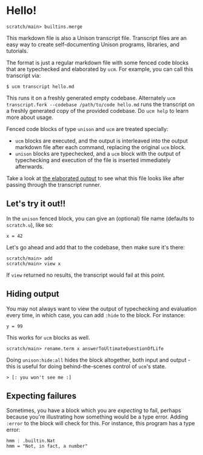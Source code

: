 
# Hello!

```ucm:hide
scratch/main> builtins.merge
```

This markdown file is also a Unison transcript file. Transcript files are an easy way to create self-documenting Unison programs, libraries, and tutorials.

The format is just a regular markdown file with some fenced code blocks that are typechecked and elaborated by `ucm`. For example, you can call this transcript via:

```
$ ucm transcript hello.md
```

This runs it on a freshly generated empty codebase. Alternately `ucm transcript.fork --codebase /path/to/code hello.md` runs the transcript on a freshly generated copy of the provided codebase. Do `ucm help` to learn more about usage.

Fenced code blocks of type `unison` and `ucm` are treated specially:

* `ucm` blocks are executed, and the output is interleaved into the output markdown file after each command, replacing the original `ucm` block.
* `unison` blocks are typechecked, and a `ucm` block with the output of typechecking and execution of the file is inserted immediately afterwards.

Take a look at [the elaborated output](hello.output.md) to see what this file looks like after passing through the transcript runner.

## Let's try it out!!

In the `unison` fenced block, you can give an (optional) file name (defaults to `scratch.u`), like so:

```unison myfile.u
x = 42
```

Let's go ahead and add that to the codebase, then make sure it's there:

```ucm
scratch/main> add
scratch/main> view x
```

If `view` returned no results, the transcript would fail at this point.

## Hiding output

You may not always want to view the output of typechecking and evaluation every time, in which case, you can add `:hide` to the block. For instance:

```unison:hide
y = 99
```

This works for `ucm` blocks as well.

```ucm:hide
scratch/main> rename.term x answerToUltimateQuestionOfLife
```

Doing `unison:hide:all` hides the block altogether, both input and output - this is useful for doing behind-the-scenes control of `ucm`'s state.

```unison:hide:all
> [: you won't see me :]
```

## Expecting failures

Sometimes, you have a block which you are _expecting_ to fail, perhaps because you're illustrating how something would be a type error. Adding `:error` to the block will check for this. For instance, this program has a type error:

```unison:error
hmm : .builtin.Nat
hmm = "Not, in fact, a number"
```
